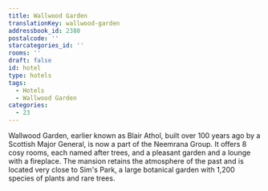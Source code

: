 ```yaml
---
title: Wallwood Garden
translationKey: wallwood-garden
addressbook_id: 2388
postalcode: ''
starcategories_id: ''
rooms: ''
draft: false
id: hotel
type: hotels
tags:
  - Hotels
  - Wallwood Garden
categories:
  - 23
---
```

Wallwood Garden, earlier known as Blair Athol, built over 100 years ago by a Scottish Major General, is now a part of the Neemrana Group. It offers 8 cosy rooms, each named after trees, and a pleasant garden and a lounge with a fireplace. The mansion retains the atmosphere of the past and is located very close to Sim's Park, a large botanical garden with 1,200 species of plants and rare trees.